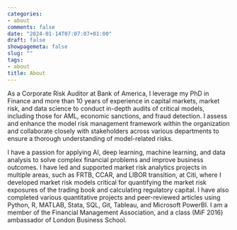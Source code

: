 ```yaml
---
categories:
- about
comments: false
date: "2024-01-14T07:07:07+01:00"
draft: false
showpagemeta: false
slug: ""
tags:
- about
title: About
---
```


As a Corporate Risk Auditor at Bank of America, I leverage my PhD in Finance and more than 10 years of experience in capital markets, market risk, and data science to conduct in-depth audits of critical models, including those for AML, economic sanctions, and fraud detection. I assess and enhance the model risk management framework within the organization and collaborate closely with stakeholders across various departments to ensure a thorough understanding of model-related risks.

I have a passion for applying AI, deep learning, machine learning, and data analysis to solve complex financial problems and improve business outcomes. I have led and supported market risk analytics projects in multiple areas, such as FRTB, CCAR, and LIBOR transition, at Citi, where I developed market risk models critical for quantifying the market risk exposures of the trading book and calculating regulatory capital. I have also completed various quantitative  projects and peer-reviewed articles using Python, R, MATLAB, Stata, SQL, Git, Tableau, and Microsoft PowerBI. I am a member of the Financial Management Association, and a class (MiF 2016) ambassador of London Business School.
